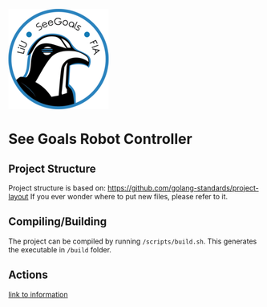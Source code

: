 ![Team logo](./images/logo.png)

# See Goals Robot Controller

## Project Structure

Project structure is based on: https://github.com/golang-standards/project-layout
If you ever wonder where to put new files, please refer to it.

## Compiling/Building

The project can be compiled by running `/scripts/build.sh`. This generates the executable in `/build` folder.

## Actions
[link to information](internal/action/action.md)